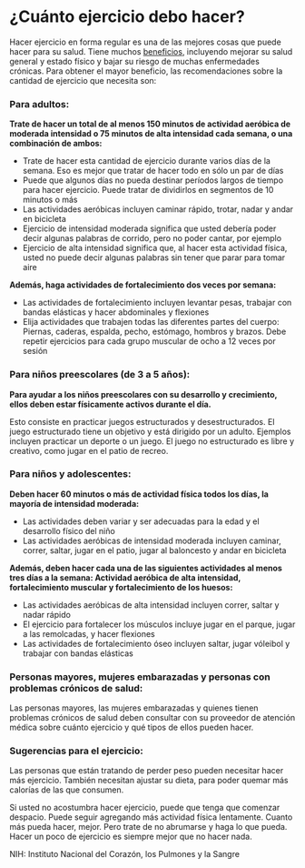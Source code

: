 ¿Cuánto ejercicio debo hacer?
=============================


Hacer ejercicio en forma regular es una de las mejores cosas que puede hacer para su salud. Tiene muchos [beneficios](https://medlineplus.gov/spanish/benefitsofexercise.html), incluyendo mejorar su salud general y estado físico y bajar su riesgo de muchas enfermedades crónicas. Para obtener el mayor beneficio, las recomendaciones sobre la cantidad de ejercicio que necesita son:


### Para adultos:


**Trate de hacer un total de al menos 150 minutos de actividad aeróbica de moderada intensidad o 75 minutos de alta intensidad cada semana, o una combinación de ambos:** 

* Trate de hacer esta cantidad de ejercicio durante varios días de la semana. Eso es mejor que tratar de hacer todo en sólo un par de días
* Puede que algunos días no pueda destinar períodos largos de tiempo para hacer ejercicio. Puede tratar de dividirlos en segmentos de 10 minutos o más
* Las actividades aeróbicas incluyen caminar rápido, trotar, nadar y andar en bicicleta
* Ejercicio de intensidad moderada significa que usted debería poder decir algunas palabras de corrido, pero no poder cantar, por ejemplo
* Ejercicio de alta intensidad significa que, al hacer esta actividad física, usted no puede decir algunas palabras sin tener que parar para tomar aire


**Además, haga actividades de fortalecimiento dos veces por semana:**

* Las actividades de fortalecimiento incluyen levantar pesas, trabajar con bandas elásticas y hacer abdominales y flexiones
* Elija actividades que trabajen todas las diferentes partes del cuerpo: Piernas, caderas, espalda, pecho, estómago, hombros y brazos. Debe repetir ejercicios para cada grupo muscular de ocho a 12 veces por sesión


### Para niños preescolares (de 3 a 5 años):


**Para ayudar a los niños preescolares con su desarrollo y crecimiento, ellos deben estar físicamente activos durante el día.**  


Esto consiste en practicar juegos estructurados y desestructurados. El juego estructurado tiene un objetivo y está dirigido por un adulto. Ejemplos incluyen practicar un deporte o un juego. El juego no estructurado es libre y creativo, como jugar en el patio de recreo. 


### Para niños y adolescentes:


**Deben hacer 60 minutos o más de actividad física todos los días, la mayoría de intensidad moderada:**

* Las actividades deben variar y ser adecuadas para la edad y el desarrollo físico del niño
* Las actividades aeróbicas de intensidad moderada incluyen caminar, correr, saltar, jugar en el patio, jugar al baloncesto y andar en bicicleta


**Además, deben hacer cada una de las siguientes actividades al menos tres días a la semana: Actividad aeróbica de alta intensidad, fortalecimiento muscular y fortalecimiento de los huesos:**

* Las actividades aeróbicas de alta intensidad incluyen correr, saltar y nadar rápido
* El ejercicio para fortalecer los músculos incluye jugar en el parque, jugar a las remolcadas, y hacer flexiones
* Las actividades de fortalecimiento óseo incluyen saltar, jugar vóleibol y trabajar con bandas elásticas


### Personas mayores, mujeres embarazadas y personas con problemas crónicos de salud:


Las personas mayores, las mujeres embarazadas y quienes tienen problemas crónicos de salud deben consultar con su proveedor de atención médica sobre cuánto ejercicio y qué tipos de ellos pueden hacer.


### Sugerencias para el ejercicio:


Las personas que están tratando de perder peso pueden necesitar hacer más ejercicio. También necesitan ajustar su dieta, para poder quemar más calorías de las que consumen.


Si usted no acostumbra hacer ejercicio, puede que tenga que comenzar despacio. Puede seguir agregando más actividad física lentamente. Cuanto más pueda hacer, mejor. Pero trate de no abrumarse y haga lo que pueda. Hacer un poco de ejercicio es siempre mejor que no hacer nada.


NIH: Instituto Nacional del Corazón, los Pulmones y la Sangre

